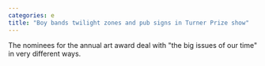 ```yaml
---
categories: e
title: "Boy bands twilight zones and pub signs in Turner Prize show"
---
```

The nominees for the annual art award deal with "the big issues of our time" in very different ways.